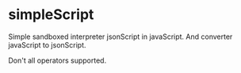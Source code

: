 # simpleScript
Simple sandboxed interpreter jsonScript in javaScript. And converter javaScript to jsonScript.

Don't all operators supported.

